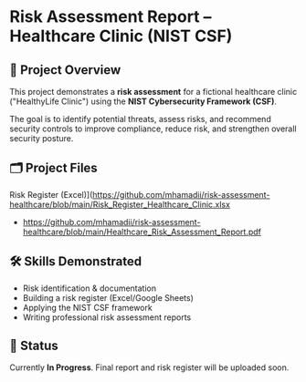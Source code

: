 # Risk Assessment Report – Healthcare Clinic (NIST CSF)

## 📌 Project Overview
This project demonstrates a **risk assessment** for a fictional healthcare clinic ("HealthyLife Clinic") using the **NIST Cybersecurity Framework (CSF)**.

The goal is to identify potential threats, assess risks, and recommend security controls to improve compliance, reduce risk, and strengthen overall security posture.  

## 🗂️ Project Files
Risk Register (Excel)](https://github.com/mhamadii/risk-assessment-healthcare/blob/main/Risk_Register_Healthcare_Clinic.xlsx
-   https://github.com/mhamadii/risk-assessment-healthcare/blob/main/Healthcare_Risk_Assessment_Report.pdf

## 🛠️ Skills Demonstrated
- Risk identification & documentation  
- Building a risk register (Excel/Google Sheets)  
- Applying the NIST CSF framework  
- Writing professional risk assessment reports  

## 🚧 Status
Currently **In Progress**. Final report and risk register will be uploaded soon.  
